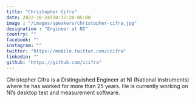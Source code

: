 ```yaml
---
title: "Christopher Cifra"
date: 2022-10-24T20:37:20-05:00
image : "/images/speakers/christopher-cifra.jpg"
designation : "Engineer at NI"
country: ""
facebook: ""
instagram: ""
twitter: "https://mobile.twitter.com/ccifra"
linkedin: ""
github: "https://github.com/ccifra"
---
```


Christopher Cifra is a Distinguished Engineer at NI (National Instruments) where he has worked for more than 25 years.  He is currently working on NI’s desktop test and measurement software.